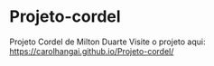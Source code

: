 # Projeto-cordel
Projeto Cordel de Milton Duarte
Visite o projeto aqui: https://carolhangai.github.io/Projeto-cordel/
